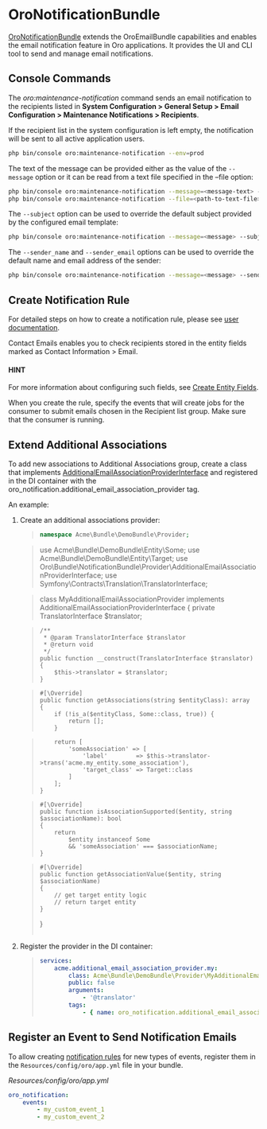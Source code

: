 <a id="bundle-docs-platform-notification-bundle"></a>

# OroNotificationBundle

<a href="https://github.com/oroinc/platform/tree/6.1/src/Oro/Bundle/NotificationBundle" target="_blank">OroNotificationBundle</a> extends the OroEmailBundle capabilities and enables the email notification feature in Oro applications. It provides the UI and CLI tool to send and manage email notifications.

## Console Commands

The *oro:maintenance-notification* command sends an email notification to the recipients listed in **System Configuration > General Setup > Email Configuration > Maintenance Notifications > Recipients**.

If the recipient list in the system configuration is left empty, the notification will be sent to all active application users.

```bash
php bin/console oro:maintenance-notification --env=prod
```

The text of the message can be provided either as the value of the `--message` option or it can be read from a text file specified in the –file option:

```bash
php bin/console oro:maintenance-notification --message=<message-text> --env=prod
php bin/console oro:maintenance-notification --file=<path-to-text-file> --env=prod
```

The `--subject` option can be used to override the default subject provided by the configured email template:

```bash
php bin/console oro:maintenance-notification --message=<message> --subject=<subject> --env=prod
```

The `--sender_name` and `--sender_email` options can be used to override the default name and email address of the sender:

```bash
php bin/console oro:maintenance-notification --message=<message> --sender_name=<name> --sender_email=<email> --env=prod
```

## Create Notification Rule

For detailed steps on how to create a notification rule, please see [user documentation](../../../user/back-office/system/emails/notification-rules.md#system-notification-rules).

Contact Emails enables you to check recipients stored in the entity fields marked as Contact Information > Email.

#### HINT
For more information about configuring such fields, see [Create Entity Fields](../../../user/back-office/system/entities/entity-fields/index.md#doc-entity-fields-create).

When you create the rule, specify the events that will create jobs for the consumer to submit emails chosen in the Recipient list group.
Make sure that the consumer is running.

## Extend Additional Associations

To add new associations to Additional Associations group, create a class that implements <a href="https://github.com/oroinc/platform/tree/6.1/src/Oro/Bundle/NotificationBundle/Provider/AdditionalEmailAssociationProviderInterface.php" target="_blank">AdditionalEmailAssociationProviderInterface</a> and registered in the DI container with the oro_notification.additional_email_association_provider tag.

An example:

1. Create an additional associations provider:
   > ```php
   > namespace Acme\Bundle\DemoBundle\Provider;

   > use Acme\Bundle\DemoBundle\Entity\Some;
   > use Acme\Bundle\DemoBundle\Entity\Target;
   > use Oro\Bundle\NotificationBundle\Provider\AdditionalEmailAssociationProviderInterface;
   > use Symfony\Contracts\Translation\TranslatorInterface;

   > class MyAdditionalEmailAssociationProvider implements AdditionalEmailAssociationProviderInterface
   > {
   >     private TranslatorInterface $translator;

   >     /**
   >      * @param TranslatorInterface $translator
   >      * @return void
   >      */
   >     public function __construct(TranslatorInterface $translator)
   >     {
   >         $this->translator = $translator;
   >     }

   >     #[\Override]
   >     public function getAssociations(string $entityClass): array
   >     {
   >         if (!is_a($entityClass, Some::class, true)) {
   >             return [];
   >         }

   >         return [
   >             'someAssociation' => [
   >                 'label'        => $this->translator->trans('acme.my_entity.some_association'),
   >                 'target_class' => Target::class
   >             ]
   >         ];
   >     }

   >     #[\Override]
   >     public function isAssociationSupported($entity, string $associationName): bool
   >     {
   >         return
   >             $entity instanceof Some
   >             && 'someAssociation' === $associationName;
   >     }

   >     #[\Override]
   >     public function getAssociationValue($entity, string $associationName)
   >     {
   >         // get target entity logic
   >         // return target entity
   >     }
   > }
   > ```
2. Register the provider in the DI container:
   > ```yaml
   > services:
   >     acme.additional_email_association_provider.my:
   >         class: Acme\Bundle\DemoBundle\Provider\MyAdditionalEmailAssociationProvider
   >         public: false
   >         arguments:
   >             - '@translator'
   >         tags:
   >             - { name: oro_notification.additional_email_association_provider }
   > ```

<a id="notification-bundle-event"></a>

## Register an Event to Send Notification Emails

To allow creating [notification rules](../../../user/back-office/system/emails/notification-rules.md#system-notification-rules) for new types of events, register them in the `Resources/config/oro/app.yml` file in your bundle.

*Resources/config/oro/app.yml*
```yaml
oro_notification:
    events:
        - my_custom_event_1
        - my_custom_event_2
```

<!-- Frontend -->
